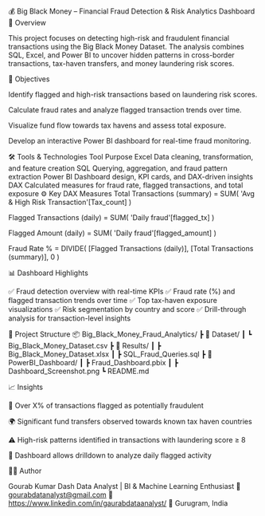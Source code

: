 💰 Big Black Money – Financial Fraud Detection & Risk Analytics Dashboard
🧠 Overview

This project focuses on detecting high-risk and fraudulent financial transactions using the Big Black Money Dataset. The analysis combines SQL, Excel, and Power BI to uncover hidden patterns in cross-border transactions, tax-haven transfers, and money laundering risk scores.

🧩 Objectives

Identify flagged and high-risk transactions based on laundering risk scores.

Calculate fraud rates and analyze flagged transaction trends over time.

Visualize fund flow towards tax havens and assess total exposure.

Develop an interactive Power BI dashboard for real-time fraud monitoring.

🛠️ Tools & Technologies
Tool	Purpose
Excel	Data cleaning, transformation, and feature creation
SQL	Querying, aggregation, and fraud pattern extraction
Power BI	Dashboard design, KPI cards, and DAX-driven insights
DAX	Calculated measures for fraud rate, flagged transactions, and total exposure
⚙️ Key DAX Measures
Total Transactions (summary) = SUM( 'Avg & High Risk Transaction'[Tax_count] )

Flagged Transactions (daily) = SUM( 'Daily fraud'[flagged_tx] )

Flagged Amount (daily) = SUM( 'Daily fraud'[flagged_amount] )

Fraud Rate % = DIVIDE( [Flagged Transactions (daily)], [Total Transactions (summary)], 0 )

📊 Dashboard Highlights

✅ Fraud detection overview with real-time KPIs
✅ Fraud rate (%) and flagged transaction trends over time
✅ Top tax-haven exposure visualizations
✅ Risk segmentation by country and score
✅ Drill-through analysis for transaction-level insights

📁 Project Structure
📦 Big_Black_Money_Fraud_Analytics/
 ┣ 📂 Dataset/
 ┃ ┗ Big_Black_Money_Dataset.csv
 ┣ 📂 Results/
 ┃ ┣ Big_Black_Money_Dataset.xlsx
 ┃ ┣ SQL_Fraud_Queries.sql
 ┣ 📂 PowerBI_Dashboard/
 ┃ ┣ Fraud_Dashboard.pbix
 ┃ ┣ Dashboard_Screenshot.png
 ┗ README.md

📈 Insights

💸 Over X% of transactions flagged as potentially fraudulent

🌍 Significant fund transfers observed towards known tax haven countries

⚠️ High-risk patterns identified in transactions with laundering score ≥ 8

🧩 Dashboard allows drilldown to analyze daily flagged activity

🧑‍💻 Author

Gourab Kumar Dash
Data Analyst | BI & Machine Learning Enthusiast
📧 gourabdatanalyst@gmail.com
🔗 https://www.linkedin.com/in/gaurabdataanalyst/
📍 Gurugram, India

